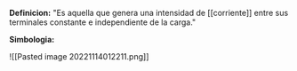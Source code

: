 **Definicion:** 
"Es aquella que genera una intensidad de [[corriente]] entre sus terminales constante e independiente de la carga."

**Simbologia:**

![[Pasted image 20221114012211.png]]
